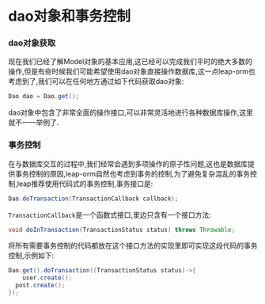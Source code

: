 # dao对象和事务控制

### dao对象获取
现在我们已经了解Model对象的基本应用,这已经可以完成我们平时的绝大多数的操作,但是有些时候我们可能希望使用dao对象直接操作数据库,这一点leap-orm也考虑到了,我们可以在任何地方通过如下代码获取dao对象:
```java
Dao dao = Dao.get();
```
dao对象中包含了非常全面的操作接口,可以非常灵活地进行各种数据库操作,这里就不一一举例了.

### 事务控制
在与数据库交互的过程中,我们经常会遇到多项操作的原子性问题,这也是数据库提供事务控制的原因,leap-orm自然也考虑到事务的控制,为了避免复杂混乱的事务控制,leap推荐使用代码式的事务控制,事务接口是:
```java
Dao.doTransaction(TransactionCallback callback);
```
`TransactionCallback`是一个函数式接口,里边只含有一个接口方法:
```java
void doInTransaction(TransactionStatus status) throws Throwable;
```
将所有需要事务控制的代码都放在这个接口方法的实现里即可实现这段代码的事务控制,示例如下:
```java
Dao.get().doTransaction((TransactionStatus status)->{
	user.create();
  post.create();
});
```
